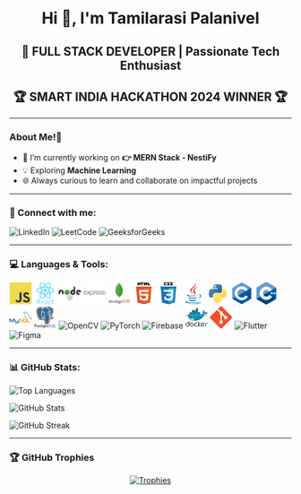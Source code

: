 <h1 align="center">Hi 👋, I'm Tamilarasi Palanivel</h1>
<h2 align="center">🚀 FULL STACK DEVELOPER | Passionate Tech Enthusiast</h2>

<h2 align="center">🏆 <strong>SMART INDIA HACKATHON 2024 WINNER</strong> 🏆</h2>

---
### About Me!💫
- 🌱 I’m currently working on **👉 MERN Stack - NestiFy**
- 💡 Exploring **Machine Learning**
- 🌐 Always curious to learn and collaborate on impactful projects

---

### 🧠 Connect with me:

<p align="left">
  <a href="https://www.linkedin.com/in/tamilarasipalanivel" target="_blank" style="text-decoration: none;">
    <img src="https://cdn.jsdelivr.net/npm/simple-icons@3.0.1/icons/linkedin.svg" alt="LinkedIn" height="30" width="40"/>
  </a>
  <a href="https://leetcode.com/u/TAMILARASIP/" target="_blank" style="text-decoration: none;">
    <img src="https://raw.githubusercontent.com/rahuldkjain/github-profile-readme-generator/master/src/images/icons/Social/leet-code.svg" alt="LeetCode" height="30" width="40" />
  </a>
  <a href="https://www.geeksforgeeks.org/user/tamilarasythi/" target="_blank" style="text-decoration: none;">
    <img src="https://cdn.jsdelivr.net/npm/simple-icons@3.13.0/icons/geeksforgeeks.svg" alt="GeeksforGeeks" height="30" width="40"/>
  </a>
</p>


---

### 💻 Languages & Tools:


<p align="left">
  <img src="https://raw.githubusercontent.com/devicons/devicon/master/icons/javascript/javascript-original.svg" alt="JavaScript" width="40" height="40"/>
  <img src="https://raw.githubusercontent.com/devicons/devicon/master/icons/react/react-original-wordmark.svg" alt="React" width="40" height="40"/>
  <img src="https://raw.githubusercontent.com/devicons/devicon/master/icons/nodejs/nodejs-original-wordmark.svg" alt="Node.js" width="40" height="40"/>
  <img src="https://raw.githubusercontent.com/devicons/devicon/master/icons/express/express-original-wordmark.svg" alt="Express" width="40" height="40"/>
  <img src="https://raw.githubusercontent.com/devicons/devicon/master/icons/mongodb/mongodb-original-wordmark.svg" alt="MongoDB" width="40" height="40"/>
  <img src="https://raw.githubusercontent.com/devicons/devicon/master/icons/html5/html5-original-wordmark.svg" alt="HTML5" width="40" height="40"/>
  <img src="https://raw.githubusercontent.com/devicons/devicon/master/icons/css3/css3-original-wordmark.svg" alt="CSS3" width="40" height="40"/>
  <img src="https://raw.githubusercontent.com/devicons/devicon/master/icons/java/java-original.svg" alt="Java" width="40" height="40"/>
  <img src="https://raw.githubusercontent.com/devicons/devicon/master/icons/python/python-original.svg" alt="Python" width="40" height="40"/>
  <img src="https://raw.githubusercontent.com/devicons/devicon/master/icons/c/c-original.svg" alt="C" width="40" height="40"/>
  <img src="https://raw.githubusercontent.com/devicons/devicon/master/icons/cplusplus/cplusplus-original.svg" alt="C++" width="40" height="40"/>
  <img src="https://raw.githubusercontent.com/devicons/devicon/master/icons/mysql/mysql-original-wordmark.svg" alt="MySQL" width="40" height="40"/>
  <img src="https://raw.githubusercontent.com/devicons/devicon/master/icons/postgresql/postgresql-original-wordmark.svg" alt="PostgreSQL" width="40" height="40"/>
  <img src="https://www.vectorlogo.zone/logos/opencv/opencv-icon.svg" alt="OpenCV" width="40" height="40"/>
  <img src="https://www.vectorlogo.zone/logos/pytorch/pytorch-icon.svg" alt="PyTorch" width="40" height="40"/>
  <img src="https://www.vectorlogo.zone/logos/firebase/firebase-icon.svg" alt="Firebase" width="40" height="40"/>
  <img src="https://raw.githubusercontent.com/devicons/devicon/master/icons/docker/docker-original-wordmark.svg" alt="Docker" width="40" height="40"/>
  <img src="https://raw.githubusercontent.com/devicons/devicon/master/icons/git/git-original.svg" alt="Git" width="40" height="40"/>
  <img src="https://www.vectorlogo.zone/logos/flutterio/flutterio-icon.svg" alt="Flutter" width="40" height="40"/>
  <img src="https://www.vectorlogo.zone/logos/figma/figma-icon.svg" alt="Figma" width="40" height="40"/>
</p>

---

### 📊 GitHub Stats:

<p align="left">
  <img src="https://github-readme-stats.vercel.app/api/top-langs?username=tamilarasipalanivel&show_icons=true&locale=en&layout=compact&theme=radical" alt="Top Languages" />
</p>

<p align="left">
  <img src="https://github-readme-stats.vercel.app/api?username=tamilarasipalanivel&show_icons=true&locale=en&theme=radical" alt="GitHub Stats" />
</p>

<p align="left">
  <img src="https://github-readme-streak-stats.herokuapp.com/?user=tamilarasipalanivel&theme=radical" alt="GitHub Streak" />
</p>

---

### 🏆 GitHub Trophies

<p align="center">
  <a href="https://github.com/ryo-ma/github-profile-trophy">
    <img src="https://github-profile-trophy.vercel.app/?username=tamilarasipalanivel&theme=tokyonight&column=7&margin-w=10&margin-h=10" alt="Trophies" />
  </a>
</p>
